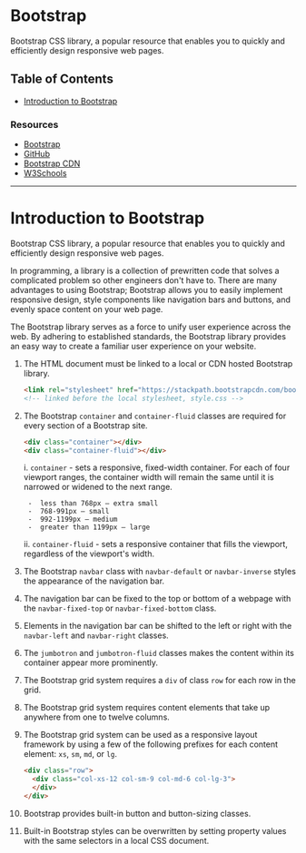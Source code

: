 # Bootstrap

Bootstrap CSS library, a popular resource that enables you to quickly and efficiently design responsive web pages.

## Table of Contents

- [Introduction to Bootstrap](#introduction-to-bootstrap)

### Resources

- [Bootstrap](https://getbootstrap.com)
- [GitHub](https://github.com/twbs/bootstrap)
- [Bootstrap CDN](https://bootstrapcdn.com)
- [W3Schools](https://w3schools.com/bootstrap)

---

# Introduction to Bootstrap

Bootstrap CSS library, a popular resource that enables you to quickly and efficiently design responsive web pages.

In programming, a library is a collection of prewritten code that solves a complicated problem so other engineers don't have to. There are many advantages to using Bootstrap; Bootstrap allows you to easily implement responsive design, style components like navigation bars and buttons, and evenly space content on your web page.

The Bootstrap library serves as a force to unify user experience across the web. By adhering to established standards, the Bootstrap library provides an easy way to create a familiar user experience on your website.

1. The HTML document must be linked to a local or CDN hosted Bootstrap library.

    ```HTML
    <link rel="stylesheet" href="https://stackpath.bootstrapcdn.com/bootstrap/4.1.0/css/bootstrap.min.css" integrity="sha384-9gVQ4dYFwwWSjIDZnLEWnxCjeSWFphJiwGPXr1jddIhOegiu1FwO5qRGvFXOdJZ4" crossorigin="anonymous">
    <!-- linked before the local stylesheet, style.css -->
    ```

2. The Bootstrap `container` and `container-fluid` classes are required for every section of a Bootstrap site.

    ```HTML
    <div class="container"></div>
    <div class="container-fluid"></div>
    ```

    i. `container` - sets a responsive, fixed-width container. For each of four viewport ranges, the container width will remain the same until it is narrowed or widened to the next range.

        -  less than 768px — extra small
        -  768-991px — small
        -  992-1199px — medium
        -  greater than 1199px — large

    ii. `container-fluid` - sets a responsive container that fills the viewport, regardless of the viewport's width.

3. The Bootstrap `navbar` class with `navbar-default` or `navbar-inverse` styles the appearance of the navigation bar.

4. The navigation bar can be fixed to the top or bottom of a webpage with the `navbar-fixed-top` or `navbar-fixed-bottom` class.

5. Elements in the navigation bar can be shifted to the left or right with the `navbar-left` and `navbar-right` classes.

6. The `jumbotron` and `jumbotron-fluid` classes makes the content within its container appear more prominently.

7. The Bootstrap grid system requires a `div` of class `row` for each row in the grid.

8. The Bootstrap grid system requires content elements that take up anywhere from one to twelve columns.

9. The Bootstrap grid system can be used as a responsive layout framework by using a few of the following prefixes for each content element: `xs`, `sm`, `md`, or `lg`.

    ```HTML
    <div class="row">
      <div class="col-xs-12 col-sm-9 col-md-6 col-lg-3">
      </div>
    </div>
    ```

10. Bootstrap provides built-in button and button-sizing classes.

11. Built-in Bootstrap styles can be overwritten by setting property values with the same selectors in a local CSS document.
